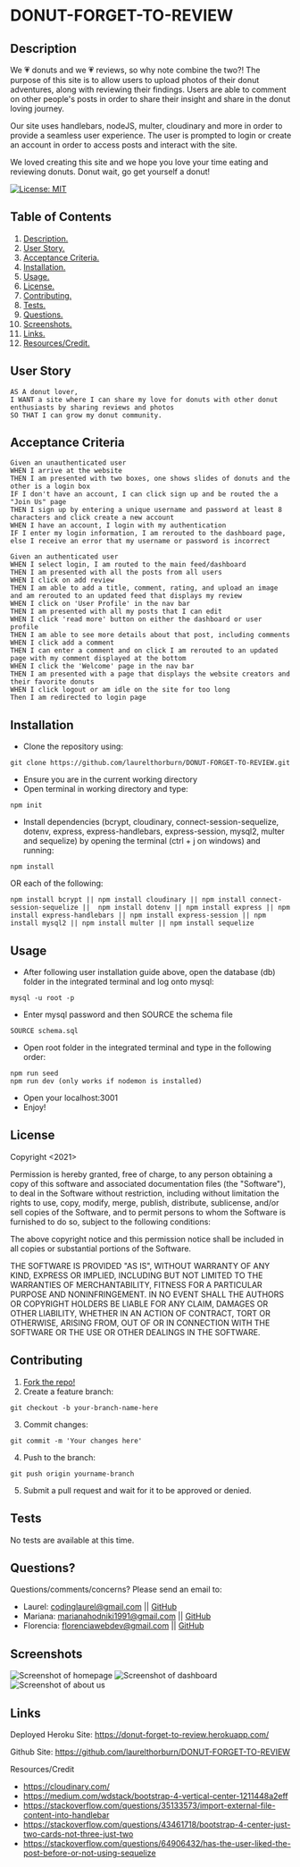 # DONUT-FORGET-TO-REVIEW

<a name="descsection"></a>
## Description
We 💗 donuts and we 💗 reviews, so why note combine the two?! The purpose of this site is to allow users to upload photos of their donut adventures, along with reviewing their findings. Users are able to comment on other people's posts in order to share their insight and share in the donut loving journey.

Our site uses handlebars, nodeJS, multer, cloudinary and more in order to provide a seamless user experience.  The user is prompted to login or create an account in order to access posts and interact with the site.

We loved creating this site and we hope you love your time eating and reviewing donuts. Donut wait, go get yourself a donut!

[![License: MIT](https://img.shields.io/badge/License-MIT-yellow.svg)](https://opensource.org/licenses/MIT)


## Table of Contents
1. [ Description. ](#descsection)
2. [ User Story. ](#usersection)
3. [ Acceptance Criteria. ](#acceptancesection)
4. [ Installation. ](#installsection)
5. [ Usage. ](#usagesection)
6. [ License. ](#licensesection)
7. [ Contributing. ](#contribsection)
8. [ Tests. ](#testsection)
9. [ Questions. ](#questionssection)
10. [ Screenshots. ](#picsection)
11. [ Links. ](#linksection)
12. [ Resources/Credit. ](#creditsection)

<a name="usersection"></a>
## User Story
```
AS A donut lover,
I WANT a site where I can share my love for donuts with other donut enthusiasts by sharing reviews and photos
SO THAT I can grow my donut community.
```

<a name="acceptancesection"></a>
## Acceptance Criteria
```
Given an unauthenticated user
WHEN I arrive at the website
THEN I am presented with two boxes, one shows slides of donuts and the other is a login box
IF I don't have an account, I can click sign up and be routed the a "Join Us" page
THEN I sign up by entering a unique username and password at least 8 characters and click create a new account
WHEN I have an account, I login with my authentication
IF I enter my login information, I am rerouted to the dashboard page, else I receive an error that my username or password is incorrect

Given an authenticated user
WHEN I select login, I am routed to the main feed/dashboard 
THEN I am presented with all the posts from all users
WHEN I click on add review 
THEN I am able to add a title, comment, rating, and upload an image and am rerouted to an updated feed that displays my review
WHEN I click on 'User Profile' in the nav bar 
THEN I am presented with all my posts that I can edit
WHEN I click 'read more' button on either the dashboard or user profile
THEN I am able to see more details about that post, including comments
WHEN I click add a comment
THEN I can enter a comment and on click I am rerouted to an updated page with my comment displayed at the bottom
WHEN I click the 'Welcome' page in the nav bar
THEN I am presented with a page that displays the website creators and their favorite donuts
WHEN I click logout or am idle on the site for too long
Then I am redirected to login page

```

<a name="installsection"></a>
## Installation
* Clone the repository using:
```
git clone https://github.com/laurelthorburn/DONUT-FORGET-TO-REVIEW.git
```
* Ensure you are in the current working directory
* Open terminal in working directory and type:
```
npm init
```
* Install dependencies (bcrypt, cloudinary, connect-session-sequelize, dotenv, express, express-handlebars, express-session, mysql2, multer and sequelize) by opening the terminal (ctrl + j on windows) and running:
```
npm install
```
OR each of the following:
```
npm install bcrypt || npm install cloudinary || npm install connect-session-sequelize ||  npm install dotenv || npm install express || npm install express-handlebars || npm install express-session || npm install mysql2 || npm install multer || npm install sequelize
```

<a name="usagesection"></a>
## Usage
*  After following user installation guide above, open the database (db) folder in the integrated terminal and log onto mysql:
```
mysql -u root -p
```
* Enter mysql password and then SOURCE the schema file
```
SOURCE schema.sql
```
* Open root folder in the integrated terminal and type in the following order:
```
npm run seed
npm run dev (only works if nodemon is installed)
```
* Open your localhost:3001 
* Enjoy!

<a name="licensesection"></a>
## License
Copyright <2021>

Permission is hereby granted, free of charge, to any person obtaining a copy of this software and associated documentation files (the "Software"), to deal in the Software without restriction, including without limitation the rights to use, copy, modify, merge, publish, distribute, sublicense, and/or sell copies of the Software, and to permit persons to whom the Software is furnished to do so, subject to the following conditions:

The above copyright notice and this permission notice shall be included in all copies or substantial portions of the Software.

THE SOFTWARE IS PROVIDED "AS IS", WITHOUT WARRANTY OF ANY KIND, EXPRESS OR IMPLIED, INCLUDING BUT NOT LIMITED TO THE WARRANTIES OF MERCHANTABILITY, FITNESS FOR A PARTICULAR PURPOSE AND NONINFRINGEMENT. IN NO EVENT SHALL THE AUTHORS OR COPYRIGHT HOLDERS BE LIABLE FOR ANY CLAIM, DAMAGES OR OTHER LIABILITY, WHETHER IN AN ACTION OF CONTRACT, TORT OR OTHERWISE, ARISING FROM, OUT OF OR IN CONNECTION WITH THE SOFTWARE OR THE USE OR OTHER DEALINGS IN THE SOFTWARE.

  <a name="contribsection"></a>
## Contributing
  
1. [Fork the repo!](https://docs.github.com/en/get-started/quickstart/fork-a-repo)
2. Create a feature branch:
```
git checkout -b your-branch-name-here
```
3. Commit changes:
```
git commit -m 'Your changes here'
```
4. Push to the branch:
```
git push origin yourname-branch
```
5. Submit a pull request and wait for it to be approved or denied.

  <a name="testsection"></a>
## Tests
  No tests are available at this time.

  <a name="questionssection"></a>
## Questions?

  Questions/comments/concerns? Please send an email to:
  * Laurel: codinglaurel@gmail.com || [GitHub](https://github.com/laurelthorburn)
  * Mariana: marianahodniki1991@gmail.com || [GitHub](https://github.com/mhdavie)
  * Florencia: florenciawebdev@gmail.com || [GitHub](https://github.com/FlorenciaB94)

  <a name="picsection"></a>
  ## Screenshots
  ![Screenshot of homepage](./public/media/screenshot1.png)
  ![Screenshot of dashboard](./public/media/screenshot2.png)
  ![Screenshot of about us](./public/media/screenshot3.png)

  <a name="linksection"></a>
  ## Links
  
  Deployed Heroku Site: https://donut-forget-to-review.herokuapp.com/

  Github Site: https://github.com/laurelthorburn/DONUT-FORGET-TO-REVIEW

Resources/Credit
* https://cloudinary.com/
* https://medium.com/wdstack/bootstrap-4-vertical-center-1211448a2eff
* https://stackoverflow.com/questions/35133573/import-external-file-content-into-handlebar
* https://stackoverflow.com/questions/43461718/bootstrap-4-center-just-two-cards-not-three-just-two
* https://stackoverflow.com/questions/64906432/has-the-user-liked-the-post-before-or-not-using-sequelize